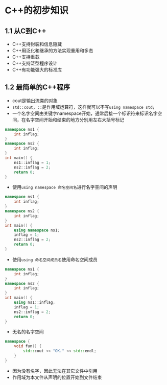 # C++的初步知识
## 1.1 从C到C++
* C++支持封装和信息隐藏
* C++用泛化和继承的方法实现重用和多态
* C++支持重载
* C++支持泛型程序设计
* C++有功能强大的标准库
## 1.2 最简单的C++程序
* cout是输出流类的对象
* `std::cout`，`::`是作用域运算符，这样就可以不写`using namespace std;`
* 一个名字空间由关键字namespace开始，通常后接一个标识符来标识名字空间，在名字空间开始和结束的地方分别用左右大括号标记
``` C++
namespace ns1 {
	int inflag;
}
namespace ns2 {
	int inflag;
}
int main() {
	ns1::inflag = 1;
	ns2::inflag = 2;
	return 0;
}
```
* 使用`using namespace 命名空间名`进行名字空间的声明
``` C++
namespace ns1 {
	int inflag;
}
namespace ns2 {
	int inflag;
}
int main() {
	using namespace ns1;
	inflag = 1;
	ns2::inflag = 2;
	return 0;
}
```
* 使用`using 命名空间成员名`使用命名空间成员
``` C++
namespace ns1 {
	int inflag;
}
namespace ns2 {
	int inflag;
}
int main() {
	using ns1::inflag;
	inflag = 1;
	ns2::inflag = 2;
	return 0;
}
```
* 无名的名字空间
``` C++
namespace {
	void fun() {
		std::cout << "OK." << std::endl;
	}
}
```
* 因为没有名字，因此无法在其它文件中引用
* 作用域为本文件从声明的位置开始到文件结束

